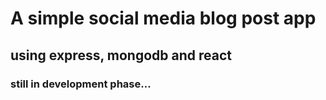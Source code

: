 # A simple social media blog post app 
## using express, mongodb and react
### still in development phase...